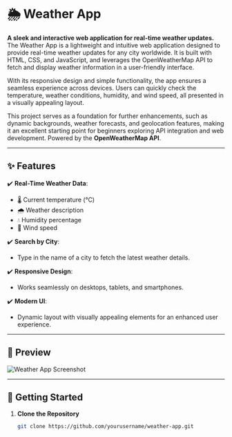 # 🌦️ Weather App 

**A sleek and interactive web application for real-time weather updates.**  
The Weather App is a lightweight and intuitive web application designed to provide real-time weather updates for any city worldwide. It is built with HTML, CSS, and JavaScript, and leverages the OpenWeatherMap API to fetch and display weather information in a user-friendly interface.

With its responsive design and simple functionality, the app ensures a seamless experience across devices. Users can quickly check the temperature, weather conditions, humidity, and wind speed, all presented in a visually appealing layout.

This project serves as a foundation for further enhancements, such as dynamic backgrounds, weather forecasts, and geolocation features, making it an excellent starting point for beginners exploring API integration and web development.
Powered by the **OpenWeatherMap API**.

---

## ✨ Features  
✔️ **Real-Time Weather Data**:  
  - 🌡️ Current temperature (°C)  
  - 🌧️ Weather description  
  - 💧 Humidity percentage  
  - 💨 Wind speed  

✔️ **Search by City**:  
  - Type in the name of a city to fetch the latest weather details.  

✔️ **Responsive Design**:  
  - Works seamlessly on desktops, tablets, and smartphones.  

✔️ **Modern UI**:  
  - Dynamic layout with visually appealing elements for an enhanced user experience.

---

## 📸 Preview  

![Weather App Screenshot](https://via.placeholder.com/800x400.png?text=Weather+App+Preview)

---

## 🚀 Getting Started  

1. **Clone the Repository**  
   ```bash
   git clone https://github.com/yourusername/weather-app.git
